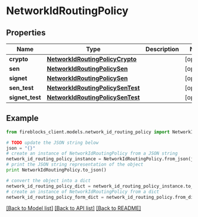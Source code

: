 # NetworkIdRoutingPolicy


## Properties
Name | Type | Description | Notes
------------ | ------------- | ------------- | -------------
**crypto** | [**NetworkIdRoutingPolicyCrypto**](NetworkIdRoutingPolicyCrypto.md) |  | [optional] 
**sen** | [**NetworkIdRoutingPolicySen**](NetworkIdRoutingPolicySen.md) |  | [optional] 
**signet** | [**NetworkIdRoutingPolicySen**](NetworkIdRoutingPolicySen.md) |  | [optional] 
**sen_test** | [**NetworkIdRoutingPolicySenTest**](NetworkIdRoutingPolicySenTest.md) |  | [optional] 
**signet_test** | [**NetworkIdRoutingPolicySenTest**](NetworkIdRoutingPolicySenTest.md) |  | [optional] 

## Example

```python
from fireblocks_client.models.network_id_routing_policy import NetworkIdRoutingPolicy

# TODO update the JSON string below
json = "{}"
# create an instance of NetworkIdRoutingPolicy from a JSON string
network_id_routing_policy_instance = NetworkIdRoutingPolicy.from_json(json)
# print the JSON string representation of the object
print NetworkIdRoutingPolicy.to_json()

# convert the object into a dict
network_id_routing_policy_dict = network_id_routing_policy_instance.to_dict()
# create an instance of NetworkIdRoutingPolicy from a dict
network_id_routing_policy_form_dict = network_id_routing_policy.from_dict(network_id_routing_policy_dict)
```
[[Back to Model list]](../README.md#documentation-for-models) [[Back to API list]](../README.md#documentation-for-api-endpoints) [[Back to README]](../README.md)


